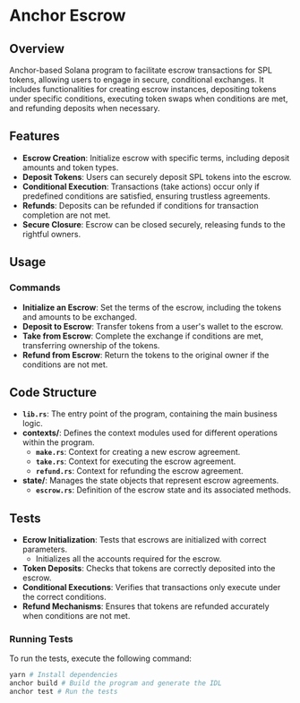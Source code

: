 # Anchor Escrow

## Overview

Anchor-based Solana program to facilitate escrow transactions for SPL tokens, allowing users to engage in secure, conditional exchanges. It includes functionalities for creating escrow instances, depositing tokens under specific conditions, executing token swaps when conditions are met, and refunding deposits when necessary.

## Features

-   **Escrow Creation**: Initialize escrow with specific terms, including deposit amounts and token types.
-   **Deposit Tokens**: Users can securely deposit SPL tokens into the escrow.
-   **Conditional Execution**: Transactions (take actions) occur only if predefined conditions are satisfied, ensuring trustless agreements.
-   **Refunds**: Deposits can be refunded if conditions for transaction completion are not met.
-   **Secure Closure**: Escrow can be closed securely, releasing funds to the rightful owners.

## Usage

### Commands

-   **Initialize an Escrow**: Set the terms of the escrow, including the tokens and amounts to be exchanged.
-   **Deposit to Escrow**: Transfer tokens from a user's wallet to the escrow.
-   **Take from Escrow**: Complete the exchange if conditions are met, transferring ownership of the tokens.
-   **Refund from Escrow**: Return the tokens to the original owner if the conditions are not met.

## Code Structure

-   **`lib.rs`**: The entry point of the program, containing the main business logic.
-   **contexts/**: Defines the context modules used for different operations within the program.
    -   **`make.rs`**: Context for creating a new escrow agreement.
    -   **`take.rs`**: Context for executing the escrow agreement.
    -   **`refund.rs`**: Context for refunding the escrow agreement.
-   **state/**: Manages the state objects that represent escrow agreements.
    -   **`escrow.rs`**: Definition of the escrow state and its associated methods.

## Tests

-   **Ecrow Initialization**: Tests that escrows are initialized with correct parameters.
    -   Initializes all the accounts required for the escrow.
-   **Token Deposits**: Checks that tokens are correctly deposited into the escrow.
-   **Conditional Executions**: Verifies that transactions only execute under the correct conditions.
-   **Refund Mechanisms**: Ensures that tokens are refunded accurately when conditions are not met.

### Running Tests

To run the tests, execute the following command:

```bash
yarn # Install dependencies
anchor build # Build the program and generate the IDL
anchor test # Run the tests
```

